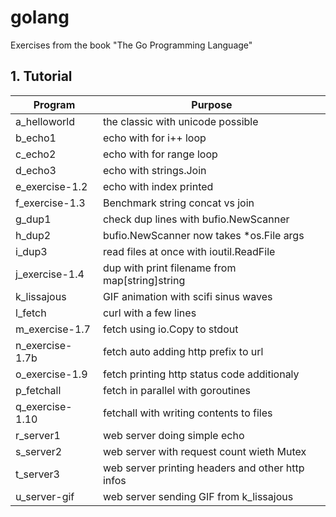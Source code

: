 # golang

Exercises from the book "The Go Programming Language"


## 1. Tutorial

Program              | Purpose
---                  | ---
a_helloworld         | the classic with unicode possible
b_echo1              | echo with for i++ loop
c_echo2              | echo with for range loop
d_echo3              | echo with strings.Join
e_exercise-1.2       | echo with index printed
f_exercise-1.3       | Benchmark string concat vs join
g_dup1               | check dup lines with bufio.NewScanner
h_dup2               | bufio.NewScanner now takes *os.File args
i_dup3               | read files at once with ioutil.ReadFile
j_exercise-1.4       | dup with print filename from map[string]string
k_lissajous          | GIF animation with scifi sinus waves
l_fetch              | curl with a few lines
m_exercise-1.7       | fetch using io.Copy to stdout
n_exercise-1.7b      | fetch auto adding http prefix to url
o_exercise-1.9       | fetch printing http status code additionaly
p_fetchall           | fetch in parallel with goroutines
q_exercise-1.10      | fetchall with writing contents to files
r_server1            | web server doing simple echo
s_server2            | web server with request count wieth Mutex
t_server3            | web server printing headers and other http infos
u_server-gif         | web server sending GIF from k\_lissajous

